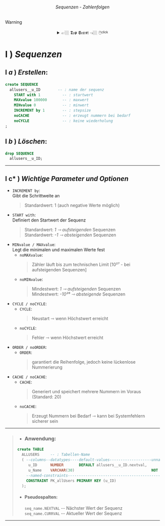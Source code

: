 ###### <div align="center"> Sequenzen - Zahlenfolgen </div>

> [!WARNING]
> <details>  
>  <summary align="center"> 👉🏼 𝕿𝔬𝖕 𝕾𝔢𝖈𝔯𝖊𝔱 👈🏼 🖱️<sup><sub>click</sub></sup> </summary>  
>  
> ![sequenzen-erstellen](./img/seq_q01.png)
> ![nextval-currval](./img/seq_q02.png)
> ![cache-option](./img/seq_q03.png)
> ![nocycle-hit-end](./img/seq_q04.png) 
> ![workaround](./img/seq_q05.png)
> 
> </details>

<!-- SEQUENCES ERSTELLUNG -->

# **Ⅰ** ) ***Sequenzen***

## **Ⅰ** ***a*** ) *Erstellen*:
    
  ```sql
  create SEQUENCE                
    allusers__u_ID        -- : name der sequenz
      START with 1          -- : startwert
      MAXvalue 100000       -- : maxwert
      MINvalue 0            -- : minwert
      INCREMENT by 1        -- : stepsize           
      noCACHE               -- : erzeugt nummern bei bedarf  
      noCYCLE               -- : keine wiederholung
  ;
  ```
    
## **Ⅰ** ***b*** ) *Löschen*:
  ```sql
  drop SEQUENCE
    allusers__u_ID;
  ```

---
## **Ⅰ** **c*** ) *Wichtige* ***Parameter*** *und* ***Optionen***
  - `INCREMENT by`:  
     Gibt die Schrittweite an  
     > Standardwert: 1 (auch negative Werte möglich)  
  - `START with`:  
     Definiert den Startwert der Sequenz  
     > Standardwert:  *1 ⇾ aufsteigenden* Sequenzen    
     > Standardwert: *-1 ⇾ absteigenden* Sequenzen     
  - `MINvalue / MAXvalue`:  
     Legt die minimalen und maximalen Werte fest  
    - `noMAXvalue`:  
       > Zähler läuft bis zum technischen Limit [10²⁷ - bei aufsteigenden Sequenzen]     
    - `noMINvalue`:  
       > Mindestwert: *1 ⇾ aufsteigenden* Sequenzen   
       > Mindestwert: *-10²⁶ ⇾ absteigende* Sequenzen       
  - `CYCLE / noCYCLE`:  
    - `CYCLE`:  
       > Neustart ⇾ wenn Höchstwert erreicht   
    - `noCYCLE`:  
       > Fehler ⇾ wenn Höchstwert erreicht   
  - `ORDER / noORDER`:  
    - `ORDER`:  
       > garantiert die Reihenfolge, jedoch keine lückenlose Nummerierung   
  - `CACHE / noCACHE`:  
    - `CACHE`:  
       > Generiert und speichert mehrere Nummern im Voraus (Standard: 20)   
     - `noCACHE`:  
       > Erzeugt Nummern bei Bedarf ⇾ kann bei Systemfehlern sicherer sein   

---
> - ### Anwendung:
>
> ```sql
> create TABLE
>   ALLUSERS     -- : Tabellen-Name
>   ( --columns--datatypes----default-values-------------------unnamed-constraints
>      u_ID      NUMBER       DEFAULT allusers__u_ID.nextval,
>      u_Name    VARCHAR(30)                                   NOT NULL,
>     --named-constraints---------------------------------------------------------
>     CONSTRAINT PK_allUsers PRIMARY KEY (u_ID)
>   );
>   ```
>   
> - #### Pseudospalten:
>     `seq_name.NEXTVAL` -- Nächster Wert der Sequenz  
>     `seq_name.CURRVAL` -- Aktueller Wert der Sequenz

---
